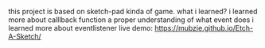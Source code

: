 this project is based on sketch-pad kinda of game.
what i learned?
i learned more about calllback function
a proper understanding of what event does
i learned more about eventlistener
live demo: https://mubzie.github.io/Etch-A-Sketch/
